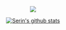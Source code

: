 
<div align=center>
<a href="https://hits.seeyoufarm.com"><img src="https://hits.seeyoufarm.com/api/count/incr/badge.svg?url=https%3A%2F%2Fgithub.com%2Fsrjeon21&count_bg=%232CCAA1&title_bg=%23555555&icon=&icon_color=%23E7E7E7&title=visitors%21&edge_flat=false"/></a>

[![Serin's github stats](https://github-readme-stats.vercel.app/api?username=srjeon21)](https://github.com/anuraghazra/github-readme-stats)
</div>
